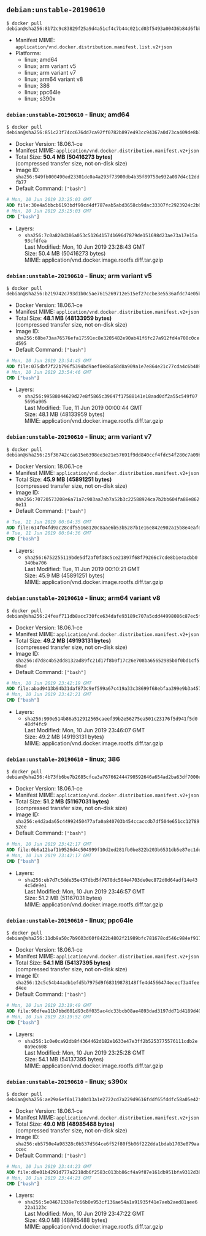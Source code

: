 ## `debian:unstable-20190610`

```console
$ docker pull debian@sha256:8b72c9c83829f25a9d4a51cf4c7b44c021cd03f5493a00436b84d6fbbda4b53b
```

-	Manifest MIME: `application/vnd.docker.distribution.manifest.list.v2+json`
-	Platforms:
	-	linux; amd64
	-	linux; arm variant v5
	-	linux; arm variant v7
	-	linux; arm64 variant v8
	-	linux; 386
	-	linux; ppc64le
	-	linux; s390x

### `debian:unstable-20190610` - linux; amd64

```console
$ docker pull debian@sha256:851c23f74cc676dd7ca92ff0782b897e493cc94367a0d73ca409de8b1039aba1
```

-	Docker Version: 18.06.1-ce
-	Manifest MIME: `application/vnd.docker.distribution.manifest.v2+json`
-	Total Size: **50.4 MB (50416273 bytes)**  
	(compressed transfer size, not on-disk size)
-	Image ID: `sha256:949fb000490ed23301dc0a4a293f73900db4b35f89758e932a097d4c12ddfb77`
-	Default Command: `["bash"]`

```dockerfile
# Mon, 10 Jun 2019 23:25:03 GMT
ADD file:30e4a5bbcb6193bdf90cd4df787eab5abd3658cb9dac33307fc2923924c2b6d2 in / 
# Mon, 10 Jun 2019 23:25:03 GMT
CMD ["bash"]
```

-	Layers:
	-	`sha256:7c0a820d386a053c5126415741696d7879de151698d23ae73a17e15a93cfdfea`  
		Last Modified: Mon, 10 Jun 2019 23:28:43 GMT  
		Size: 50.4 MB (50416273 bytes)  
		MIME: application/vnd.docker.image.rootfs.diff.tar.gzip

### `debian:unstable-20190610` - linux; arm variant v5

```console
$ docker pull debian@sha256:b219742c793d1b0c5ae7615269712e515ef27ccbe3e5536afdc74e05bff144e1
```

-	Docker Version: 18.06.1-ce
-	Manifest MIME: `application/vnd.docker.distribution.manifest.v2+json`
-	Total Size: **48.1 MB (48133959 bytes)**  
	(compressed transfer size, not on-disk size)
-	Image ID: `sha256:68be73aa76576efa17591ec8e3205482e90ab41f6fc27a912fd4a708c0ced595`
-	Default Command: `["bash"]`

```dockerfile
# Mon, 10 Jun 2019 23:54:45 GMT
ADD file:075dbf7f22b796f5394bd9aef0e86a58d8a909a1e7e864e21c77cda4c6b489aa in / 
# Mon, 10 Jun 2019 23:54:46 GMT
CMD ["bash"]
```

-	Layers:
	-	`sha256:99588044629d27e8f5865c39647f17588141e18aad0df2a55c549f075695a905`  
		Last Modified: Tue, 11 Jun 2019 00:00:44 GMT  
		Size: 48.1 MB (48133959 bytes)  
		MIME: application/vnd.docker.image.rootfs.diff.tar.gzip

### `debian:unstable-20190610` - linux; arm variant v7

```console
$ docker pull debian@sha256:25f36742cca615e6398ee3e21e57691f9dd840ccf4fdc54f280c7a09be365819
```

-	Docker Version: 18.06.1-ce
-	Manifest MIME: `application/vnd.docker.distribution.manifest.v2+json`
-	Total Size: **45.9 MB (45891251 bytes)**  
	(compressed transfer size, not on-disk size)
-	Image ID: `sha256:70720573208e6a71a7c903aa7ab7a52b3c22588924ca7b2bb604fa88e8620e11`
-	Default Command: `["bash"]`

```dockerfile
# Tue, 11 Jun 2019 00:04:35 GMT
ADD file:614f04fd9ac28cdf55168120c8aae6b53b5287b1e16e842e902a15b8e4eafdbc in / 
# Tue, 11 Jun 2019 00:04:36 GMT
CMD ["bash"]
```

-	Layers:
	-	`sha256:6752255119bde5df2af0f38c5ce21897f68f79266c7cde8b1e4acbb0340ba706`  
		Last Modified: Tue, 11 Jun 2019 00:10:21 GMT  
		Size: 45.9 MB (45891251 bytes)  
		MIME: application/vnd.docker.image.rootfs.diff.tar.gzip

### `debian:unstable-20190610` - linux; arm64 variant v8

```console
$ docker pull debian@sha256:24feaf711db8acc730fce634dafe93189c707a5cdd44998086c87ec5ffa0423b
```

-	Docker Version: 18.06.1-ce
-	Manifest MIME: `application/vnd.docker.distribution.manifest.v2+json`
-	Total Size: **49.2 MB (49193131 bytes)**  
	(compressed transfer size, not on-disk size)
-	Image ID: `sha256:d7d8c4b52dd8132ad89fc21d17f8b0f17c26e708ba65652985b0f0bd1cf56bad`
-	Default Command: `["bash"]`

```dockerfile
# Mon, 10 Jun 2019 23:42:19 GMT
ADD file:abad9413b94b31daf873c9ef599a67c419a33c38699f68ebfaa399e9b3a45719 in / 
# Mon, 10 Jun 2019 23:42:21 GMT
CMD ["bash"]
```

-	Layers:
	-	`sha256:990e514b86a512912565caeef39b2e56275ea501c23176f5d941f5d048df4fc9`  
		Last Modified: Mon, 10 Jun 2019 23:46:07 GMT  
		Size: 49.2 MB (49193131 bytes)  
		MIME: application/vnd.docker.image.rootfs.diff.tar.gzip

### `debian:unstable-20190610` - linux; 386

```console
$ docker pull debian@sha256:4b73fb6be7b2685cfca3a767662444790592646a654ad2ba63df7000e626e650
```

-	Docker Version: 18.06.1-ce
-	Manifest MIME: `application/vnd.docker.distribution.manifest.v2+json`
-	Total Size: **51.2 MB (51167031 bytes)**  
	(compressed transfer size, not on-disk size)
-	Image ID: `sha256:e4d2ada65c44992450477afa0a840703b454ccaccdb7df504e651cc1278952ee`
-	Default Command: `["bash"]`

```dockerfile
# Mon, 10 Jun 2019 23:42:17 GMT
ADD file:0b6a12baf1b9526d4c504999f10d2ed281fb0be822b203b6531db5e87ec1de4f in / 
# Mon, 10 Jun 2019 23:42:17 GMT
CMD ["bash"]
```

-	Layers:
	-	`sha256:eb7d7c5dde35e437dbd5f7670dc504e4703de0ec872d0d64adf14e434c5de9e1`  
		Last Modified: Mon, 10 Jun 2019 23:46:57 GMT  
		Size: 51.2 MB (51167031 bytes)  
		MIME: application/vnd.docker.image.rootfs.diff.tar.gzip

### `debian:unstable-20190610` - linux; ppc64le

```console
$ docker pull debian@sha256:11db9a50c7b9603d60f8422b4802f21989bfc781678cd546c984ef91713d1757
```

-	Docker Version: 18.06.1-ce
-	Manifest MIME: `application/vnd.docker.distribution.manifest.v2+json`
-	Total Size: **54.1 MB (54137395 bytes)**  
	(compressed transfer size, not on-disk size)
-	Image ID: `sha256:12c5c54b44adb1efd5b7975d9f68319878148ffe4d4566474ececf3a4feed4ee`
-	Default Command: `["bash"]`

```dockerfile
# Mon, 10 Jun 2019 23:19:49 GMT
ADD file:90dfea11b7bbd601d93c8f035ac4dc33bcb08ae4893dad3197dd71d4189d407f in / 
# Mon, 10 Jun 2019 23:19:52 GMT
CMD ["bash"]
```

-	Layers:
	-	`sha256:1c0e0ca92db8f4364462d182e1633e47e3ff2b5253775576111cdb2e0a9ec608`  
		Last Modified: Mon, 10 Jun 2019 23:25:28 GMT  
		Size: 54.1 MB (54137395 bytes)  
		MIME: application/vnd.docker.image.rootfs.diff.tar.gzip

### `debian:unstable-20190610` - linux; s390x

```console
$ docker pull debian@sha256:ae29a6ef0a171d0d13a1e2722cd7a229d9616fddf65fddfc58a05e42fdfcccd3
```

-	Docker Version: 18.06.1-ce
-	Manifest MIME: `application/vnd.docker.distribution.manifest.v2+json`
-	Total Size: **49.0 MB (48985488 bytes)**  
	(compressed transfer size, not on-disk size)
-	Image ID: `sha256:eb5750e4a98328c0b537d564ce6f52f80f5b06f222dda1bdab1703e879aaccec`
-	Default Command: `["bash"]`

```dockerfile
# Mon, 10 Jun 2019 23:44:23 GMT
ADD file:d0e01b4291d777a2218db6f2583c013bb86cf4a9f87e161db951bfa9312d387a in / 
# Mon, 10 Jun 2019 23:44:23 GMT
CMD ["bash"]
```

-	Layers:
	-	`sha256:5e04671339e7c66b0e953cf136ae54a1a91935f41e7aeb2aed81aee622a1123c`  
		Last Modified: Mon, 10 Jun 2019 23:47:22 GMT  
		Size: 49.0 MB (48985488 bytes)  
		MIME: application/vnd.docker.image.rootfs.diff.tar.gzip
